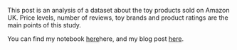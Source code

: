 This post is an analysis of a dataset about the toy products sold on Amazon UK. Price levels, number of reviews, toy brands and product ratings are the main points of this study. 

You can find my notebook [here](https://colab.research.google.com/drive/1vYOy8w1OSRm02rH4dqBv9Sf0JIkBJfhh?usp=sharing)here, and my blog post [here](https://medium.com/@furkanonat1930/analyzing-a-dataset-of-toy-products-on-amazon-com-7e477751e344). 
